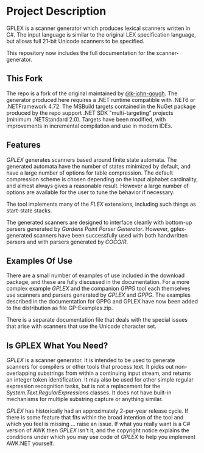 # Project Description
GPLEX is a scanner generator which produces lexical scanners written in C#.  The input language is similar to the original LEX specification language, but allows full 21-bit Unicode scanners to be specified.

This repository now includes the full documentation for the scanner-generator.

## This Fork
The repo is a fork of the original maintained by [@k-john-gough](https://github.com/k-john-gough/gplex). The generator produced here requires a .NET runtime compatible with .NET6 or .NETFramework 4.72. The MSBuild targets contained in the NuGet package produced by the repo support .NET SDK "multi-targeting" projects (minimum .NETStandard 2.0). Targets have been modified, with improvements in incremental compilation and use in modern IDEs.

## Features
_GPLEX_ generates scanners based around finite state automata.  The generated automata have the number of states minimized by default, and have a large number of options for table compression.  The default compression scheme is chosen depending on the input alphabet cardinality, and almost always gives a reasonable result.  However a large number of options are available for the user to tune the behavior if necessary.

The tool implements many of the _FLEX_ extensions, including such things as start-state stacks.

The generated scanners are designed to interface cleanly with bottom-up parsers generated by _Gardens_ _Point_ _Parser_ _Generator_.  However, gplex-generated scanners have been successfully used with both handwritten parsers and with parsers generated by _COCO/R_. 

## Examples Of Use

There are a small number of examples of use included in the download package, and these are fully discussed in the documentation.  For a more complex example _GPLEX_ and the companion _GPPG_ tool each themselves use scanners and parsers generated by _GPLEX_ and _GPPG_. The examples described in the documentation for GPPG and GPLEX have now been added to the distribution as file GP-Examples.zip.

There is a separate documentation file that deals with the special issues that arise with scanners that use the Unicode character set.

## Is GPLEX What You Need?

_GPLEX_ is a scanner generator.  It is intended to be used to generate scanners for compilers or other tools that process text. It picks out non-overlapping substrings from within a continuing input stream, and returns an integer token identification. It may also be used for other simple regular expression recognition tasks, but is not a replacement for the _System.Text.RegularExpressions_ classes. It does not have built-in mechanisms for multiple substring capture or anything similar.

_GPLEX_ has historically had an approximately 2-per-year release cycle.  If there is some feature that fits within the broad intention of the tool and which you feel is missing ... raise an issue.  If what you really want is a C# version of AWK then _GPLEX_ isn't it, and the copyright notice explains the conditions under which you may use code of _GPLEX_ to help you implement AWK.NET yourself.
